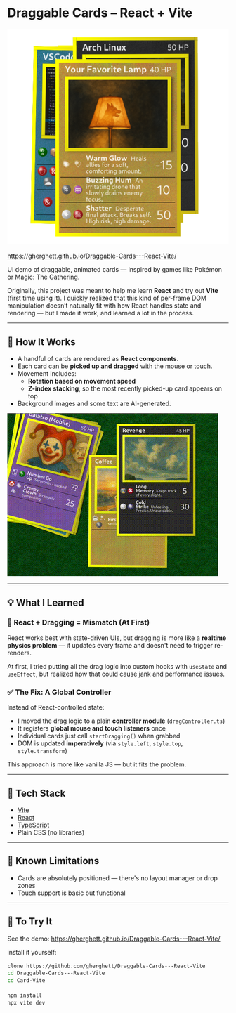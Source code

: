 # Draggable Cards – React + Vite

![cards](favicon.png)

https://gherghett.github.io/Draggable-Cards---React-Vite/

UI demo of draggable, animated cards — inspired by games like Pokémon or Magic: The Gathering.

Originally, this project was meant to help me learn **React** and try out **Vite** (first time using it). I quickly realized that this kind of per-frame DOM manipulation doesn’t naturally fit with how React handles state and rendering — but I made it work, and learned a lot in the process.

---

## 🔄 How It Works

- A handful of cards are rendered as **React components**.
- Each card can be **picked up and dragged** with the mouse or touch.
- Movement includes:
  - **Rotation based on movement speed**
  - **Z-index stacking**, so the most recently picked-up card appears on top
- Background images and some text are AI-generated.

![preview of Cards](Cards.gif)

---

## 💡 What I Learned

### 🧠 React + Dragging = Mismatch (At First)

React works best with state-driven UIs, but dragging is more like a **realtime physics problem** — it updates every frame and doesn't need to trigger re-renders.

At first, I tried putting all the drag logic into custom hooks with `useState` and `useEffect`, but realized hpw that could cause jank and performance issues.

### ✅ The Fix: A Global Controller

Instead of React-controlled state:
- I moved the drag logic to a plain **controller module** (`dragController.ts`)
- It registers **global mouse and touch listeners** once
- Individual cards just call `startDragging()` when grabbed
- DOM is updated **imperatively** (via `style.left`, `style.top`, `style.transform`)

This approach is more like vanilla JS — but it fits the problem.

---

## 🧩 Tech Stack

- [Vite](https://vitejs.dev/)
- [React](https://reactjs.org/)
- [TypeScript](https://www.typescriptlang.org/)
- Plain CSS (no libraries)

---

## 🚧 Known Limitations

- Cards are absolutely positioned — there's no layout manager or drop zones
- Touch support is basic but functional

---

## 🧪 To Try It

See the demo:
https://gherghett.github.io/Draggable-Cards---React-Vite/

install it yourself:
```bash
clone https://github.com/gherghett/Draggable-Cards---React-Vite
cd Draggable-Cards---React-Vite
cd Card-Vite

npm install
npx vite dev


